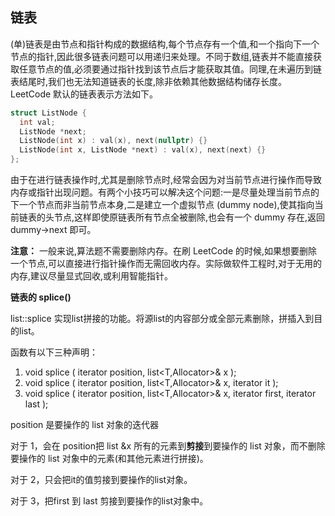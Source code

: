 ## 链表

(单)链表是由节点和指针构成的数据结构,每个节点存有一个值,和一个指向下一个节点的指针,因此很多链表问题可以用递归来处理。不同于数组,链表并不能直接获取任意节点的值,必须要通过指针找到该节点后才能获取其值。同理,在未遍历到链表结尾时,我们也无法知道链表的长度,除非依赖其他数据结构储存长度。LeetCode 默认的链表表示方法如下。

```c++
struct ListNode {
  int val;
  ListNode *next;
  ListNode(int x) : val(x), next(nullptr) {}
  ListNode(int x, ListNode *next) : val(x), next(next) {}
};
```

由于在进行链表操作时,尤其是删除节点时,经常会因为对当前节点进行操作而导致内存或指针出现问题。有两个小技巧可以解决这个问题:一是尽量处理当前节点的下一个节点而非当前节点本身,二是建立一个虚拟节点 (dummy node),使其指向当前链表的头节点,这样即使原链表所有节点全被删除,也会有一个 dummy 存在,返回 dummy->next 即可。

**注意：** 一般来说,算法题不需要删除内存。在刷 LeetCode 的时候,如果想要删除一个节点,可以直接进行指针操作而无需回收内存。实际做软件工程时,对于无用的内存,建议尽量显式回收,或利用智能指针。

**链表的 splice()**

list::splice 实现list拼接的功能。将源list的内容部分或全部元素删除，拼插入到目的list。

函数有以下三种声明：

1. void splice ( iterator position, list<T,Allocator>& x );
2. void splice ( iterator position, list<T,Allocator>& x, iterator it );
3. void splice ( iterator position, list<T,Allocator>& x, iterator first, iterator last );

position 是要操作的 list 对象的迭代器

对于 1，会在 position把 list &x 所有的元素到**剪接**到要操作的 list 对象，而不删除要操作的 list 对象中的元素(和其他元素进行拼接)。

对于 2，只会把it的值剪接到要操作的list对象。

对于 3，把first 到 last 剪接到要操作的list对象中。

